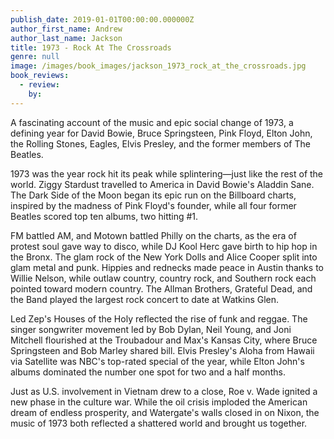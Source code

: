 ```yaml
---
publish_date: 2019-01-01T00:00:00.000000Z
author_first_name: Andrew
author_last_name: Jackson
title: 1973 - Rock At The Crossroads
genre: null
image: /images/book_images/jackson_1973_rock_at_the_crossroads.jpg
book_reviews:
  - review: 
    by: 
---
```

A fascinating account of the music and epic social change of 1973, a defining year for David Bowie, Bruce Springsteen, Pink Floyd, Elton John, the Rolling Stones, Eagles, Elvis Presley, and the former members of The Beatles. 

1973 was the year rock hit its peak while splintering—just like the rest of the world. Ziggy Stardust travelled to America in David Bowie's Aladdin Sane. The Dark Side of the Moon began its epic run on the Billboard charts, inspired by the madness of Pink Floyd's founder, while all four former Beatles scored top ten albums, two hitting #1.

FM battled AM, and Motown battled Philly on the charts, as the era of protest soul gave way to disco, while DJ Kool Herc gave birth to hip hop in the Bronx. The glam rock of the New York Dolls and Alice Cooper split into glam metal and punk. Hippies and rednecks made peace in Austin thanks to Willie Nelson, while outlaw country, country rock, and Southern rock each pointed toward modern country. The Allman Brothers, Grateful Dead, and the Band played the largest rock concert to date at Watkins Glen.

Led Zep's Houses of the Holy reflected the rise of funk and reggae. The singer songwriter movement led by Bob Dylan, Neil Young, and Joni Mitchell flourished at the Troubadour and Max's Kansas City, where Bruce Springsteen and Bob Marley shared bill. Elvis Presley's Aloha from Hawaii via Satellite was NBC's top-rated special of the year, while Elton John's albums dominated the number one spot for two and a half months.

Just as U.S. involvement in Vietnam drew to a close, Roe v. Wade ignited a new phase in the culture war. While the oil crisis imploded the American dream of endless prosperity, and Watergate's walls closed in on Nixon, the music of 1973 both reflected a shattered world and brought us together.